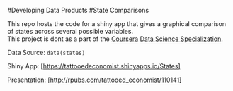 #Developing Data Products
#State Comparisons

This repo hosts the code for a shiny app that gives a graphical comparison of states across several possible variables.  
This project is dont as a part of the [Coursera](http://www.coursera.org) [Data Science Specialization](https://www.coursera.org/specializations/jhudatascience).  

Data Source: `data(states)`   
 
Shiny App: [https://tattooedeconomist.shinyapps.io/States]   
  
Presentation: [http://rpubs.com/tattooed_economist/110141]  


